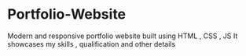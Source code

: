 # Portfolio-Website
Modern and responsive portfolio website built using HTML , CSS , JS
It showcases my skills , qualification and other details

